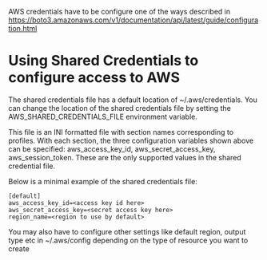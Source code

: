 AWS credentials have to be configure one of the ways described in https://boto3.amazonaws.com/v1/documentation/api/latest/guide/configuration.html


# Using Shared Credentials to configure access to AWS

The shared credentials file has a default location of ~/.aws/credentials. You can change the location of the shared credentials file by setting the AWS_SHARED_CREDENTIALS_FILE environment variable.

This file is an INI formatted file with section names corresponding to profiles. With each section, the three configuration variables shown above can be specified: aws_access_key_id, aws_secret_access_key, aws_session_token. These are the only supported values in the shared credential file.

Below is a minimal example of the shared credentials file:

```
[default]
aws_access_key_id=<access key id here>
aws_secret_access_key=<secret access key here>
region_name=<region to use by default>
```

You may also have to configure other settings like default region, output type etc in ~/.aws/config depending on the type of resource you want to create